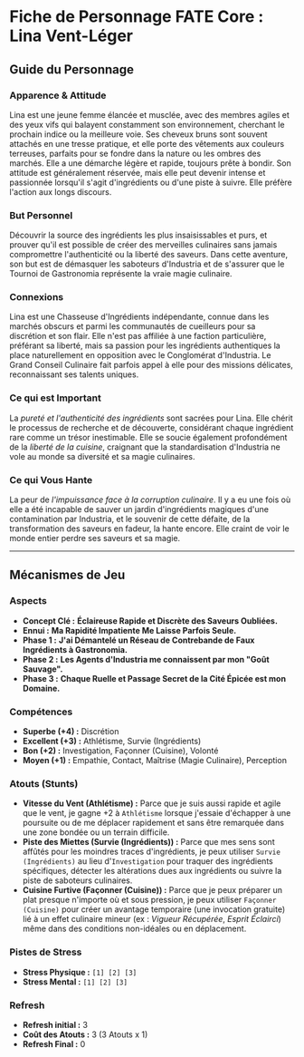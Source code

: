 # Fiche de Personnage FATE Core : Lina Vent-Léger

## Guide du Personnage

### Apparence & Attitude
Lina est une jeune femme élancée et musclée, avec des membres agiles et des yeux vifs qui balayent constamment son environnement, cherchant le prochain indice ou la meilleure voie. Ses cheveux bruns sont souvent attachés en une tresse pratique, et elle porte des vêtements aux couleurs terreuses, parfaits pour se fondre dans la nature ou les ombres des marchés. Elle a une démarche légère et rapide, toujours prête à bondir. Son attitude est généralement réservée, mais elle peut devenir intense et passionnée lorsqu'il s'agit d'ingrédients ou d'une piste à suivre. Elle préfère l'action aux longs discours.

### But Personnel
Découvrir la source des ingrédients les plus insaisissables et purs, et prouver qu'il est possible de créer des merveilles culinaires sans jamais compromettre l'authenticité ou la liberté des saveurs. Dans cette aventure, son but est de démasquer les saboteurs d'Industria et de s'assurer que le Tournoi de Gastronomia représente la vraie magie culinaire.

### Connexions
Lina est une Chasseuse d'Ingrédients indépendante, connue dans les marchés obscurs et parmi les communautés de cueilleurs pour sa discrétion et son flair. Elle n'est pas affiliée à une faction particulière, préférant sa liberté, mais sa passion pour les ingrédients authentiques la place naturellement en opposition avec le Conglomérat d'Industria. Le Grand Conseil Culinaire fait parfois appel à elle pour des missions délicates, reconnaissant ses talents uniques.

### Ce qui est Important
La *pureté et l'authenticité des ingrédients* sont sacrées pour Lina. Elle chérit le processus de recherche et de découverte, considérant chaque ingrédient rare comme un trésor inestimable. Elle se soucie également profondément de la *liberté de la cuisine*, craignant que la standardisation d'Industria ne vole au monde sa diversité et sa magie culinaires.

### Ce qui Vous Hante
La peur de *l'impuissance face à la corruption culinaire*. Il y a eu une fois où elle a été incapable de sauver un jardin d'ingrédients magiques d'une contamination par Industria, et le souvenir de cette défaite, de la transformation des saveurs en fadeur, la hante encore. Elle craint de voir le monde entier perdre ses saveurs et sa magie.

---

## Mécanismes de Jeu

### Aspects

*   **Concept Clé :** **Éclaireuse Rapide et Discrète des Saveurs Oubliées.**
*   **Ennui :** **Ma Rapidité Impatiente Me Laisse Parfois Seule.**
*   **Phase 1 :** **J'ai Démantelé un Réseau de Contrebande de Faux Ingrédients à Gastronomia.**
*   **Phase 2 :** **Les Agents d'Industria me connaissent par mon "Goût Sauvage".**
*   **Phase 3 :** **Chaque Ruelle et Passage Secret de la Cité Épicée est mon Domaine.**

### Compétences

*   **Superbe (+4) :** Discrétion
*   **Excellent (+3) :** Athlétisme, Survie (Ingrédients)
*   **Bon (+2) :** Investigation, Façonner (Cuisine), Volonté
*   **Moyen (+1) :** Empathie, Contact, Maîtrise (Magie Culinaire), Perception

### Atouts (Stunts)

*   **Vitesse du Vent (Athlétisme) :** Parce que je suis aussi rapide et agile que le vent, je gagne +2 à `Athlétisme` lorsque j'essaie d'échapper à une poursuite ou de me déplacer rapidement et sans être remarquée dans une zone bondée ou un terrain difficile.
*   **Piste des Miettes (Survie (Ingrédients)) :** Parce que mes sens sont affûtés pour les moindres traces d'ingrédients, je peux utiliser `Survie (Ingrédients)` au lieu d'`Investigation` pour traquer des ingrédients spécifiques, détecter les altérations dues aux ingrédients ou suivre la piste de saboteurs culinaires.
*   **Cuisine Furtive (Façonner (Cuisine)) :** Parce que je peux préparer un plat presque n'importe où et sous pression, je peux utiliser `Façonner (Cuisine)` pour créer un avantage temporaire (une invocation gratuite) lié à un effet culinaire mineur (ex : *Vigueur Récupérée*, *Esprit Éclairci*) même dans des conditions non-idéales ou en déplacement.

### Pistes de Stress

*   **Stress Physique :** `[1] [2] [3]`
*   **Stress Mental :** `[1] [2] [3]`

### Refresh

*   **Refresh initial :** 3
*   **Coût des Atouts :** 3 (3 Atouts x 1)
*   **Refresh Final :** 0